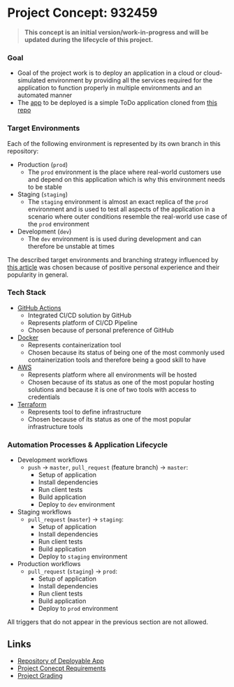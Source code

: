 # Project Concept: 932459

> **This concept is an initial version/work-in-progress and will be updated during the lifecycle of this project.**

### Goal

- Goal of the project work is to deploy an application in a cloud or cloud-simulated environment by providing all the services required for the application to function properly in multiple environments and an automated manner
- The [app](./deployable/) to be deployed is a simple ToDo application cloned from [this repo](https://github.com/lucendio/lecture-devops-app)

### Target Environments

Each of the following environment is represented by its own branch in this repository:

- Production (`prod`)
  - The `prod` environment is the place where real-world customers use and depend on this application which is why this environment needs to be stable
- Staging (`staging`)
  - The `staging` environment is almost an exact replica of the `prod` environment and is used to test all aspects of the application in a scenario where outer conditions resemble the real-world use case of the `prod` environment
- Development (`dev`)
  - The `dev` environment is is used during development and can therefore be unstable at times

The described target environments and branching strategy influenced by [this article](https://dev.to/preethamsathyamurthy/git-branching-and-branching-strategy-4mci) was chosen because of positive personal experience and their popularity in general.

### Tech Stack

- [GitHub Actions](https://github.com/features/actions)
  - Integrated CI/CD solution by GitHub
  - Represents platform of CI/CD Pipeline
  - Chosen because of personal preference of GitHub
- [Docker](https://www.docker.com)
  - Represents containerization tool
  - Chosen because its status of being one of the most commonly used containerization tools and therefore being a good skill to have
- [AWS](https://aws.amazon.com/)
  - Represents platform where all environments will be hosted
  - Chosen because of its status as one of the most popular hosting solutions and because it is one of two tools with access to credentials
- [Terraform](https://www.terraform.io)
  - Represents tool to define infrastructure
  - Chosen because of its status as one of the most popular infrastructure tools

### Automation Processes & Application Lifecycle

- Development workflows
  - `push` -> `master`, `pull_request` (feature branch) -> `master`:
    - Setup of application
    - Install dependencies
    - Run client tests
    - Build application
    - Deploy to `dev` environment
- Staging workflows
  - `pull_request` (`master`) -> `staging`:
    - Setup of application
    - Install dependencies
    - Run client tests
    - Build application
    - Deploy to `staging` environment
- Production workflows
  - `pull_request` (`staging`) -> `prod`:
    - Setup of application
    - Install dependencies
    - Run client tests
    - Build application
    - Deploy to `prod` environment

All triggers that do not appear in the previous section are not allowed.

## Links

- [Repository of Deployable App](https://github.com/lucendio/lecture-devops-app)
- [Project Conecpt Requirements](https://github.com/lucendio/lecture-devops-infos/blob/main/assignments/deliverables/project_concept.md)
- [Project Grading](https://github.com/lucendio/lecture-devops-infos/blob/main/grading.md)
